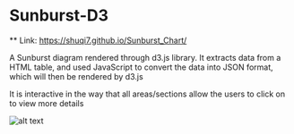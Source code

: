 # Sunburst-D3

** Link: https://shuqi7.github.io/Sunburst_Chart/


A Sunburst diagram rendered through d3.js library. It extracts data from a HTML table, and used JavaScript to convert the data into JSON format, which will then be rendered by d3.js

It is interactive in the way that all areas/sections allow the users to click on to view more details

![alt text](http://i68.tinypic.com/fmm5au.png)
